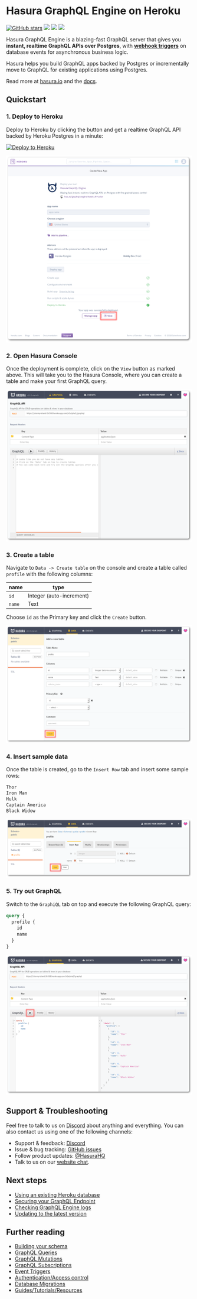 # Hasura GraphQL Engine on Heroku

[![GitHub stars](https://img.shields.io/github/stars/hasura/graphql-engine.svg?style=social&label=Star)](https://github.com/bevacqua/awesome-badges) 
<a href="https://discord.gg/3FNQnWj"><img src="https://img.shields.io/badge/chat-discord-brightgreen.svg?logo=discord&style=flat"></a>
<a href="https://twitter.com/intent/follow?screen_name=HasuraHQ"><img src="https://img.shields.io/badge/Follow-HasuraHQ-blue.svg?style=flat&logo=twitter"></a>
<a href="https://eepurl.com/dBUfJ5"><img src="https://img.shields.io/badge/newsletter-subscribe-yellow.svg?style=flat"></a>

Hasura GraphQL Engine is a blazing-fast GraphQL server that gives you **instant,
realtime GraphQL APIs over Postgres**, with [**webhook
triggers**](https://github.com/hasura/graphql-engine/blob/master/event-triggers.md)
on database events for asynchronous business logic.

Hasura helps you build GraphQL apps backed by Postgres or incrementally move to
GraphQL for existing applications using Postgres. 

Read more at [hasura.io](https://hasura.io) and the [docs](https://docs.hasura.io). 


## Quickstart

### 1. Deploy to Heroku 
Deploy to Heroku by clicking the button and get a realtime GraphQL API backed by Heroku
Postgres in a minute:

[![Deploy to
Heroku](https://www.herokucdn.com/deploy/button.svg)](https://heroku.com/deploy?template=https://github.com/hasura/graphql-engine-heroku)

![Create New App - Heroku](assets/create_new_app_heroku_3.png)

### 2. Open Hasura Console

Once the deployment is complete, click on the `View` button as marked above.
This will take you to the Hasura Console, where you can create a table and make
your first GraphQL query. 

![Hasura Console](assets/hasura_console.png)

### 3. Create a table

Navigate to `Data -> Create table` on the console and create a table called
`profile` with the following columns:

| name   | type                     |
|--------|--------------------------|
| `id`   | Integer (auto-increment) |
| `name` | Text                     |

Choose `id` as the Primary key and click the `Create` button.

![Hasura Console - Create table](assets/hasura_create_table.png)

### 4. Insert sample data

Once the table is created, go to the `Insert Row` tab and insert some sample
rows:
```
Thor
Iron Man
Hulk
Captain America
Black Widow
```

![Hasura Console - Insert rows](assets/hasura_insert_row.png)

### 5. Try out GraphQL

Switch to the `GraphiQL` tab on top and execute the following GraphQL query:

```graphql
query {
  profile {
    id
    name
  }
}
```

![Hasura Console - GraphQL query](assets/hasura_graphql_query.png)

## Support & Troubleshooting

Feel free to talk to us on [Discord](https://discord.gg/3FNQnWj) about anything
and everything. You can also contact us using one of the following channels: 

* Support & feedback: [Discord](https://discord.gg/3FNQnWj)
* Issue & bug tracking: [GitHub issues](https://github.com/hasura/graphql-engine/issues)
* Follow product updates: [@HasuraHQ](https://twitter.com/hasurahq)
* Talk to us on our [website chat](https://hasura.io).

## Next steps

- [Using an existing Heroku database](https://docs.hasura.io/1.0/graphql/manual/deployment/heroku/using-existing-heroku-database.html)
- [Securing your GraphQL Endpoint](https://docs.hasura.io/1.0/graphql/manual/deployment/heroku/securing-graphql-endpoint.html)
- [Checking GraphQL Engine logs](https://docs.hasura.io/1.0/graphql/manual/deployment/heroku/logging.html)
- [Updating to the latest version](https://docs.hasura.io/1.0/graphql/manual/deployment/heroku/updating.html)

## Further reading

- [Building your schema](https://docs.hasura.io/1.0/graphql/manual/schema/index.html)
- [GraphQL Queries](https://docs.hasura.io/1.0/graphql/manual/queries/index.html)
- [GraphQL Mutations](https://docs.hasura.io/1.0/graphql/manual/mutations/index.html)
- [GraphQL Subscriptions](https://docs.hasura.io/1.0/graphql/manual/subscriptions/index.html)
- [Event Triggers](https://docs.hasura.io/1.0/graphql/manual/event-triggers/index.html)
- [Authentication/Access control](https://docs.hasura.io/1.0/graphql/manual/event-triggers/index.html)
- [Database Migrations](https://docs.hasura.io/1.0/graphql/manual/migrations/index.html)
- [Guides/Tutorials/Resources](https://docs.hasura.io/1.0/graphql/manual/guides/index.html)
